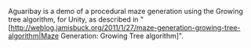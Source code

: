 Aguaribay is a demo of a procedural maze generation using the Growing tree algorithm, for Unity, as described in "[http://weblog.jamisbuck.org/2011/1/27/maze-generation-growing-tree-algorithm|Maze Generation: Growing Tree algorithm]".



